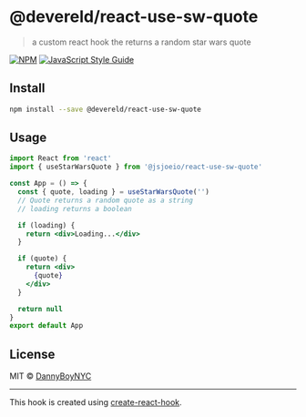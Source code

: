 # @devereld/react-use-sw-quote

> a custom react hook the returns a random star wars quote

[![NPM](https://img.shields.io/npm/v/@devereld/react-use-sw-quote.svg)](https://www.npmjs.com/package/@devereld/react-use-sw-quote) [![JavaScript Style Guide](https://img.shields.io/badge/code_style-standard-brightgreen.svg)](https://standardjs.com)

## Install

```bash
npm install --save @devereld/react-use-sw-quote
```

## Usage

```jsx
import React from 'react'
import { useStarWarsQuote } from '@jsjoeio/react-use-sw-quote'

const App = () => {
  const { quote, loading } = useStarWarsQuote('')
  // Quote returns a random quote as a string
  // loading returns a boolean

  if (loading) {
    return <div>Loading...</div>
  }

  if (quote) {
    return <div>
      {quote}
    </div>
  }

  return null
}
export default App
```

## License

MIT © [DannyBoyNYC](https://github.com/DannyBoyNYC)

---

This hook is created using [create-react-hook](https://github.com/hermanya/create-react-hook).
